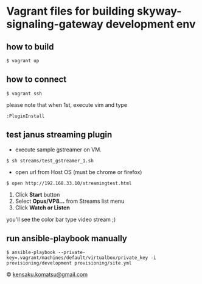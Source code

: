 # Vagrant files for building skyway-signaling-gateway development env

## how to build

```
$ vagrant up
```

## how to connect

```
$ vagrant ssh
```

please note that when 1st, execute vim and type

```
:PluginInstall
```

## test janus streaming plugin

* execute sample gstreamer on VM.

```
$ sh streams/test_gstreamer_1.sh
```

* open url from Host OS (must be chrome or firefox)

```
$ open http://192.168.33.10/streamingtest.html
```

1. Click **Start** button
2. Select **Opus/VP8...** from Streams list menu
3. Click **Watch or Listen**

you'll see the color bar type video stream ;)

## run ansible-playbook manually

```
$ ansible-playbook --private-key=.vagrant/machines/default/virtualbox/private_key -i provisioning/development provisioning/site.yml
```

&copy; kensaku.komatsu@gmail.com

